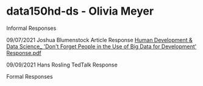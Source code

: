 # data150hd-ds - Olivia Meyer

Informal Responses 

09/07/2021 Joshua Blumenstock Article Response [Human Development & Data Science_ 'Don't Forget People in the Use of Big Data for Development' Response.pdf](https://github.com/otmeyer/data150hd-ds/files/7139102/Human.Development.Data.Science_.Don.t.Forget.People.in.the.Use.of.Big.Data.for.Development.Response.pdf)

09/09/2021 Hans Rosling TedTalk Response

Formal Responses
